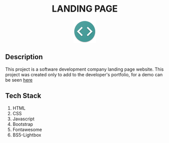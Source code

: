 <div align="center">
    <h1>LANDING PAGE</h1>
</div>

<p align="center">
    <a href="https://landing-page-cyan-nu.vercel.app/" target="_blank">
        <img src="https://github.com/myndra1805/landing-page/blob/master/images/logo.png?raw=true" >
    </a>
</p>

## Description
This project is a software development company landing page website. This project was created only to add to the developer's portfolio, for a demo can be seen [here](https://landing-page-cyan-nu.vercel.app/)




## Tech Stack
1. HTML
2. CSS
3. Javascript
4. Bootstrap
5. Fontawesome
6. BS5-Lightbox
